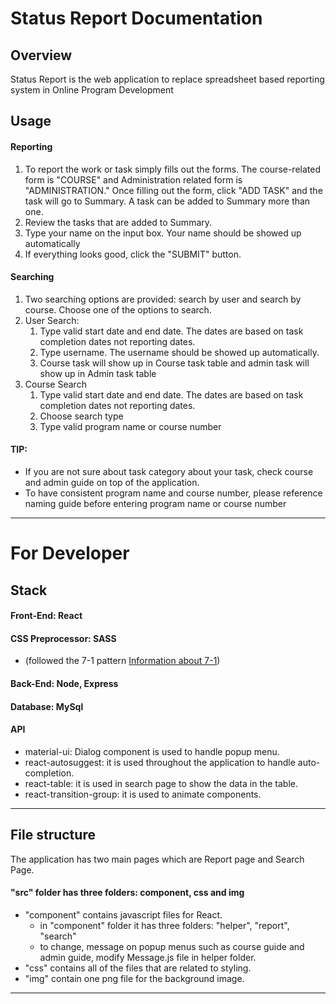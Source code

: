 # Status Report Documentation

## Overview

Status Report is the web application to replace spreadsheet based reporting system in Online Program Development

## Usage

#### Reporting

1.  To report the work or task simply fills out the forms. The course-related form is "COURSE" and Administration related form is "ADMINISTRATION." Once filling out the form, click "ADD TASK" and the task will go to Summary. A task can be added to Summary more than one.
2.  Review the tasks that are added to Summary.
3.  Type your name on the input box. Your name should be showed up automatically
4.  If everything looks good, click the "SUBMIT" button.

#### Searching

1. Two searching options are provided: search by user and search by course. Choose one of the options to search.
2. User Search:
    1.  Type valid start date and end date. The dates are based on task completion dates not reporting dates.
    2.  Type username. The username should be showed up automatically.
    3.  Course task will show up in Course task table and admin task will show up in Admin task table
3. Course Search
    1.  Type valid start date and end date. The dates are based on task completion dates not reporting dates.
    2.  Choose search type
    3.  Type valid program name or course number

#### TIP:

- If you are not sure about task category about your task, check course and admin guide on top of the application.
- To have consistent program name and course number, please reference naming guide before entering program name or course number

---

# For Developer

## Stack

#### Front-End: React

#### CSS Preprocessor: SASS

- (followed the 7-1 pattern [Information about 7-1](https://sass-guidelin.es/#the-7-1-pattern))

#### Back-End: Node, Express

#### Database: MySql

#### API

- material-ui: Dialog component is used to handle popup menu.
- react-autosuggest: it is used throughout the application to handle auto-completion.
- react-table: it is used in search page to show the data in the table.
- react-transition-group: it is used to animate components.

---

## File structure

The application has two main pages which are Report page and Search Page.

#### "src" folder has three folders: component, css and img

- "component" contains javascript files for React.
  - in "component" folder it has three folders: "helper", "report", "search"
  - to change, message on popup menus such as course guide and admin guide, modify Message.js file in helper folder.
- "css" contains all of the files that are related to styling.
- "img" contain one png file for the background image.

---
